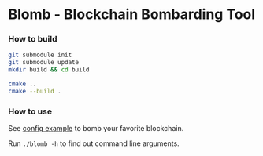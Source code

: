 Blomb - Blockchain Bombarding Tool
================================

### How to build

```sh
git submodule init
git submodule update
mkdir build && cd build

cmake ..
cmake --build .
```

### How to use
See [config example](https://github.com/raid-7/blomb/blob/master/example_config.yml) to bomb your favorite blockchain.

Run `./blomb -h` to find out command line arguments.

